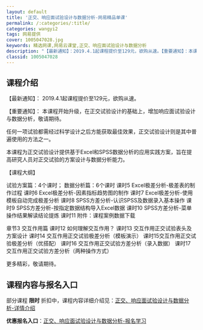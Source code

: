 ```yaml
---
layout: default
title: '正交、响应面试验设计与数据分析-网易精品单课'
permalink: /:categories/:title/
categories: wangyi2
tags: 网易提供
cover: 1005047028.jpg
keywords: 精选网课,网易云课堂,正交、响应面试验设计与数据分析
description: "【最新通知】：2019.4.1起课程提价至129元，欲购从速。【重要通知】：本课程开始升级，在正交试验设计的基础上，增加响应面试验设计与数据分析，敬请期待。任何一项试验都需经过科学设计之后方"
classid: 1005047028
---
```


## 课程介绍

【最新通知】：
2019.4.1起课程提价至129元，欲购从速。

【重要通知】：
本课程开始升级，在正交试验设计的基础上，增加响应面试验设计与数据分析，敬请期待。

任何一项试验都需经过科学设计之后方能获取最佳效果，正交试验设计则是其中普遍使用的方法之一。

本课程为正交试验设计提供基于Excel和SPSS数据分析的应用实践方案，旨在提高研究人员对正交试验的方案设计与数据分析能力。

【课程大纲】

试验方案篇：4个课时；
数据分析篇：6个课时
课时5 Excel极差分析-极差表的制作过程
课时6 Excel极差分析-因素指标趋势图的制作
课时7 Excel极差分析-使用模板自动完成极差分析
课时8 SPSS方差分析-认识SPSS及数据录入基本操作
课时9 SPSS方差分析-按指定数据结构导入Excel数据
课时10 SPSS方差分析-菜单操作结果解读结论提炼
课时11 附件：课程案例数据下载

章节3 交互作用篇
课时12 如何理解交互作用？
课时13 交互作用正交试验表头及方案设计
课时14 交互作用正交试验极差分析（模板演示）
课时15交互作用正交试验极差分析（优搭配）
课时16 交互作用正交试验方差分析（录入数据）
课时17 交互作用正交试验方差分析（两种操作方式）

更多精彩，敬请期待。

## 课程内容与报名入口

部分课程 **限时** 折扣中，课程内容详细介绍见：[正交、响应面试验设计与数据分析-详情介绍](https://study.163.com/course/introduction/1005047028.htm?share=1&shareId=1025206652&utm_campaign=share&utm_medium=iphoneShare&utm_source=&utm_u=1025206652)

**优惠报名入口**：[正交、响应面试验设计与数据分析-报名学习](https://study.163.com/course/introduction/1005047028.htm?share=1&shareId=1025206652&utm_campaign=share&utm_medium=iphoneShare&utm_source=&utm_u=1025206652)

